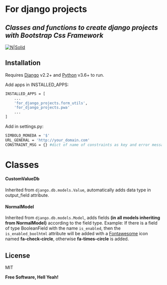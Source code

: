 # For django projects
## _Classes and functions to create django projects with Bootstrap Css Framework_

[![N|Solid](https://devarech.me/static/images/icon/logo-devarech.svg)](https://devarech.me)

## Installation

Requires [Django](https://www.djangoproject.com/) v2.2+ and [Python](https://www.python.org/) v3.6+ to run.

Add apps in INSTALLED_APPS:

```sh
INSTALLED_APPS = [
    ...
    'for_django_projects.form_utils',
    'for_django_projects.pwa'
    ...
]
```

Add in settings.py:

```sh
SIMBOLO_MONEDA = '$'
URL_GENERAL = 'http://your_domain.com'
CONSTRAINT_MSG = {} #dict of name of constraints as key and error message as value  
```

# Classes
#### CustomValueDb
Inherited from `django.db.models.Value`, automatically adds data type in output_field attribute.

#### NormalModel
Inherited from `django.db.models.Model`, adds fields **(in all models inheriting from NormalModel)** according to the field type.
Example: If there is a field of type BooleanField with the name `is_enabled`, then the `is_enabled_boolhtml` attribute will be added with a [Fontawesome](https://fontawesome.com/search?m=free) icon named **fa-check-circle**, otherwise **fa-times-circle** is added.
######

## License

MIT

**Free Software, Hell Yeah!**
